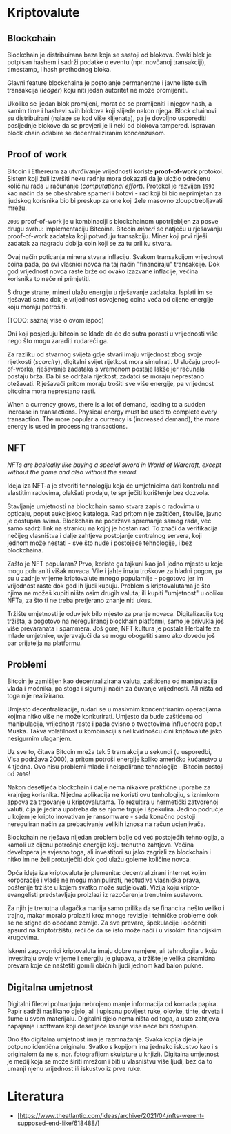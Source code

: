 # Kriptovalute

## Blockchain

Blockchain je distribuirana baza koja se sastoji od blokova. Svaki blok je potpisan hashem i sadrži podatke o eventu (npr. novčanoj transakciji), timestamp, i hash prethodnog bloka.

Glavni feature blockchaina je postojanje permanentne i javne liste svih transakcija (*ledger*) koju niti jedan autoritet ne može promijeniti.

Ukoliko se ijedan blok promijeni, morat će se promijeniti i njegov hash, a samim time i hashevi svih blokova koji slijede nakon njega. Block chainovi su distribuirani (nalaze se kod više klijenata), pa je dovoljno usporediti posljednje blokove da se provjeri je li neki od blokova tampered. Ispravan block chain odabire se decentraliziranim koncenzusom.

## Proof of work

Bitcoin i Ethereum za utvrđivanje vrijednosti koriste **proof-of-work** protokol. Sistem koji želi izvršiti neku radnju mora dokazati da je uložio određenu količinu rada u računanje (*computational effort*). Protokol je razvijen `1993` kao način da se obeshrabre spameri i botovi - rad koji bi bio neprimjetan za ljudskog korisnika bio bi preskup za one koji žele masovno zloupotrebljavati mrežu.

`2009` proof-of-work je u kombinaciji s blockchainom upotrijebljen za posve drugu svrhu: implementaciju Bitcoina. Bitcoin *mineri* se natječu u rješavanju proof-of-work zadataka koji potvrđuju transakciju. Miner koji prvi riješi zadatak za nagradu dobija coin koji se za tu priliku stvara.

Ovaj način poticanja minera stvara inflaciju. Svakom transakcijom vrijednost coina pada, pa svi vlasnici novca na taj način "financiraju" transakcije. Dok god vrijednost novca raste brže od ovako izazvane inflacije, većina korisnika to neće ni primjetiti.

S druge strane, mineri ulažu energiju u rješavanje zadataka. Isplati im se rješavati samo dok je vrijednost osvojenog coina veća od cijene energije koju moraju potrošiti.

(TODO: saznaj više o ovom ispod)

Oni koji posjeduju bitcoin se klade da će do sutra porasti u vrijednosti više nego što mogu zaraditi rudareći ga.

Za razliku od stvarnog svijeta gdje stvari imaju vrijednost zbog svoje rijetkosti (*scarcity*), digitalni svijet rijetkost mora simulirati. U slučaju proof-of-worka, rješavanje zadataka s vremenom postaje lakše jer računala postaju brža. Da bi se održala rijetkost, zadatci se moraju neprestano otežavati. Riješavači pritom moraju trošiti sve više energije, pa vrijednost bitcoina mora neprestano rasti.

When a currency grows, there is a lot of demand, leading to a sudden increase in transactions. Physical energy must be used to complete every transaction. The more popular a currency is (increased demand), the more energy is used in processing transactions.

## NFT

*NFTs are basically like buying a special sword in World of Warcraft, except without the game and also without the sword.*

Ideja iza NFT-a je stvoriti tehnologiju koja će umjetnicima dati kontrolu nad vlastitim radovima, olakšati prodaju, te spriječiti korištenje bez dozvola.

Stavljanje umjetnosti na blockchain samo stvara zapis o radovima u opticaju, poput aukcijskog kataloga. Rad pritom nije zaštićen, štoviše, javno je dostupan svima. Blockchain ne podržava spremanje samog rada, već samo sadrži link na stranicu na kojoj je hostan rad. To znači da verifikacija nečijeg vlasništva i dalje zahtjeva postojanje centralnog servera, koji jednom može nestati - sve što nude i postojeće tehnologije, i bez blockchaina.

Zašto je NFT popularan? Prvo, koriste ga tajkuni kao još jedno mjesto u koje mogu pohraniti višak novaca. Vile i jahte imaju troškove za hladni pogon, pa su u zadnje vrijeme kriptovalute mnogo popularnije - pogotovo jer im vrijednost raste dok god ih ljudi kupuju. Problem s kriptovalutama je što njima ne možeš kupiti ništa osim drugih valuta; ili kupiti "umjetnost" u obliku NFTa, za što ti ne treba pretjerano znanje niti ukus.

Tržište umjetnosti je oduvijek bilo mjesto za pranje novaca. Digitalizacija tog tržišta, a pogotovo na nereguliranoj blockhain platformi, samo je privukla još više prevaranata i spammera. Još gore, NFT kultura je postala Herbalife za mlade umjetnike, uvjeravajući da se mogu obogatiti samo ako dovedu još par prijatelja na platformu.

## Problemi

Bitcoin je zamišljen kao decentralizirana valuta, zaštićena od manipulacija vlada i moćnika, pa stoga i sigurniji način za čuvanje vrijednosti. Ali ništa od toga nije realizirano.

Umjesto decentralizacije, rudari se u masivnim koncentriranim operacijama kojima nitko više ne može konkurirati. Umjesto da bude zaštićena od manipulacija, vrijednost raste i pada ovisno o tweetovima influencera poput Muska. Takva volatilnost u kombinaciji s nelikvidnošću čini kriptovalute jako nesigurnim ulaganjem.

Uz sve to, čitava Bitcoin mreža tek 5 transakcija u sekundi (u usporedbi, Visa podržava 2000), a pritom potroši energije koliko američko kućanstvo u 4 tjedna. Ovo nisu problemi mlade i neispolirane tehnologije - Bitcoin postoji od `2009`!

Nakon desetljeća blockchain i dalje nema nikakve praktične uporabe za krajnjeg korisnika. Nijedna aplikacija ne koristi ovu tenhologiju, s iznimkom appova za trgovanje u kriptovalutama. To rezultira u hermetički zatvorenoj valuti, čija je jedina upotreba da se njome trguje i špekulira. Jedino područje u kojem je kripto inovativan je ransomware - sada konačno postoji nereguliran način za prebacivanje velikih iznosa na račun ucjenjivača.

Blockchain ne rješava nijedan problem bolje od već postojećih tehnologija, a kamoli uz cijenu potrošnje energije koju trenutno zahtjeva. Većina developera je svjesno toga, ali investitori su jako zagrizli za blockchain i nitko im ne želi proturječiti dok god ulažu goleme količine novca.

Opća ideja iza kriptovaluta je plemenita: decentralizirani internet kojim korporacije i vlade ne mogu manipulirati, neotuđiva vlasnička prava, poštenije tržište u kojem svatko može sudjelovati. Vizija koju kripto-evangelisti predstavljaju proizlazi iz razočarenja trenutnim sustavom.

Za njih je trenutna ulagačka manija samo prilika da se financira nešto veliko i trajno, makar moralo prolaziti kroz mnoge revizije i tehničke probleme dok se ne stigne do obećane zemlje. Za sve prevare, špekulacije i općeniti apsurd na kriptotržištu, reći će da se isto može naći i u visokim financijskim krugovima.

Iskreni zagovornici kriptovaluta imaju dobre namjere, ali tehnologija u koju investiraju svoje vrijeme i energiju je glupava, a tržište je velika piramidna prevara koje će naštetiti gomili običnih ljudi jednom kad balon pukne.

## Digitalna umjetnost

Digitalni fileovi pohranjuju nebrojeno manje informacija od komada papira. Papir sadrži naslikano djelo, ali i upisanu povijest ruke, olovke, tinte, drveta i šume u svom materijalu. Digitalni djelo nema ništa od toga, a usto zahtjeva napajanje i software koji desetljeće kasnije više neće biti dostupan.

Ono što digitalna umjetnost ima je razmnažanje. Svaka kopija djela je potpuno identična originalu. Svatko s kopijom ima jednako iskustvo kao i s originalom (a ne s, npr. fotografijom skulpture u knjizi). Digitalna umjetnost je medij koja se može širiti mrežom i biti u vlasništvu više ljudi, bez da to umanji njenu vrijednost ili iskustvo iz prve ruke.

# Literatura

* [https://www.theatlantic.com/ideas/archive/2021/04/nfts-werent-supposed-end-like/618488/]

